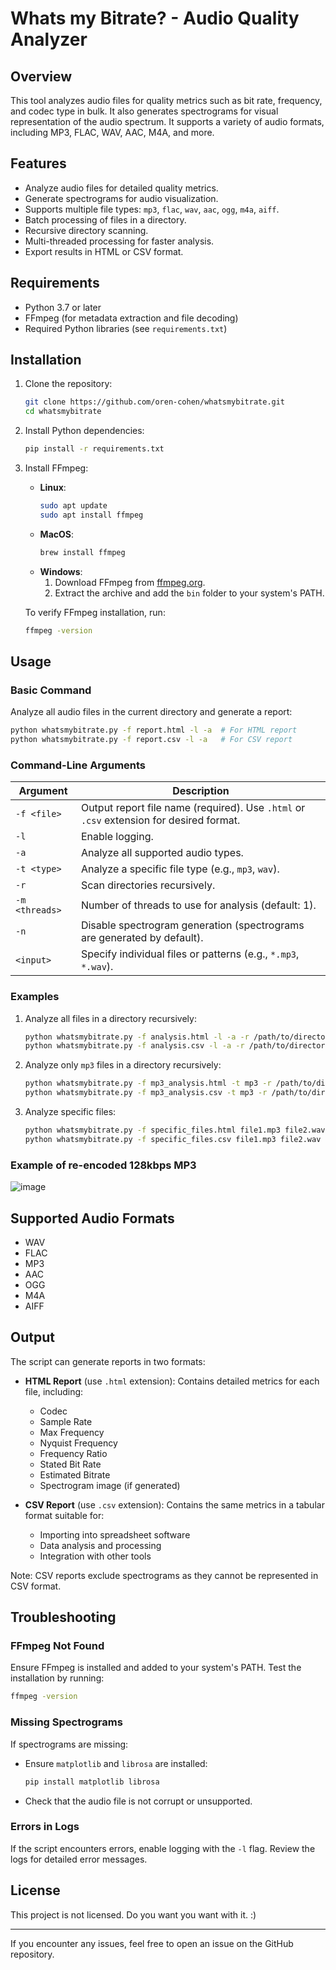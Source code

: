 # Whats my Bitrate? - Audio Quality Analyzer

## Overview
This tool analyzes audio files for quality metrics such as bit rate, frequency, and codec type in bulk. It also generates spectrograms for visual representation of the audio spectrum. It supports a variety of audio formats, including MP3, FLAC, WAV, AAC, M4A, and more.

## Features
- Analyze audio files for detailed quality metrics.
- Generate spectrograms for audio visualization.
- Supports multiple file types: `mp3`, `flac`, `wav`, `aac`, `ogg`, `m4a`, `aiff`.
- Batch processing of files in a directory.
- Recursive directory scanning.
- Multi-threaded processing for faster analysis.
- Export results in HTML or CSV format.

## Requirements
- Python 3.7 or later
- FFmpeg (for metadata extraction and file decoding)
- Required Python libraries (see `requirements.txt`)

## Installation

1. Clone the repository:
   ```bash
   git clone https://github.com/oren-cohen/whatsmybitrate.git
   cd whatsmybitrate
   ```

2. Install Python dependencies:
   ```bash
   pip install -r requirements.txt
   ```

3. Install FFmpeg:
   - **Linux**:
     ```bash
     sudo apt update
     sudo apt install ffmpeg
     ```
   - **MacOS**:
     ```bash
     brew install ffmpeg
     ```
   - **Windows**:
     1. Download FFmpeg from [ffmpeg.org](https://ffmpeg.org/download.html).
     2. Extract the archive and add the `bin` folder to your system's PATH.

   To verify FFmpeg installation, run:
   ```bash
   ffmpeg -version
   ```

## Usage
### Basic Command
Analyze all audio files in the current directory and generate a report:
```bash
python whatsmybitrate.py -f report.html -l -a  # For HTML report
python whatsmybitrate.py -f report.csv -l -a   # For CSV report
```

### Command-Line Arguments
| Argument           | Description                                                                             |
| ------------------ | --------------------------------------------------------------------------------------- |
| `-f <file>`        | Output report file name (required). Use `.html` or `.csv` extension for desired format. |
| `-l`               | Enable logging.                                                                         |
| `-a`               | Analyze all supported audio types.                                                      |
| `-t <type>`        | Analyze a specific file type (e.g., `mp3`, `wav`).                                      |
| `-r`               | Scan directories recursively.                                                           |
| `-m <threads>`     | Number of threads to use for analysis (default: 1).                                     |
| `-n`               | Disable spectrogram generation (spectrograms are generated by default).                 |
| `<input>`          | Specify individual files or patterns (e.g., `*.mp3`, `*.wav`).                          |

### Examples
1. Analyze all files in a directory recursively:
   ```bash
   python whatsmybitrate.py -f analysis.html -l -a -r /path/to/directory  # HTML report
   python whatsmybitrate.py -f analysis.csv -l -a -r /path/to/directory   # CSV report
   ```

2. Analyze only `mp3` files in a directory recursively:
   ```bash
   python whatsmybitrate.py -f mp3_analysis.html -t mp3 -r /path/to/directory  # HTML report
   python whatsmybitrate.py -f mp3_analysis.csv -t mp3 -r /path/to/directory   # CSV report
   ```

3. Analyze specific files:
   ```bash
   python whatsmybitrate.py -f specific_files.html file1.mp3 file2.wav  # HTML report
   python whatsmybitrate.py -f specific_files.csv file1.mp3 file2.wav   # CSV report
   ```
### Example of re-encoded 128kbps MP3
![image](https://github.com/user-attachments/assets/1c6e089a-b934-41f3-84fb-e07855121b54)

## Supported Audio Formats
- WAV
- FLAC
- MP3
- AAC
- OGG
- M4A
- AIFF

## Output
The script can generate reports in two formats:

- **HTML Report** (use `.html` extension): Contains detailed metrics for each file, including:
  - Codec
  - Sample Rate
  - Max Frequency
  - Nyquist Frequency
  - Frequency Ratio
  - Stated Bit Rate
  - Estimated Bitrate
  - Spectrogram image (if generated)

- **CSV Report** (use `.csv` extension): Contains the same metrics in a tabular format suitable for:
  - Importing into spreadsheet software
  - Data analysis and processing
  - Integration with other tools
  
Note: CSV reports exclude spectrograms as they cannot be represented in CSV format.

## Troubleshooting
### FFmpeg Not Found
Ensure FFmpeg is installed and added to your system's PATH. Test the installation by running:
```bash
ffmpeg -version
```

### Missing Spectrograms
If spectrograms are missing:
- Ensure `matplotlib` and `librosa` are installed:
  ```bash
  pip install matplotlib librosa
  ```
- Check that the audio file is not corrupt or unsupported.

### Errors in Logs
If the script encounters errors, enable logging with the `-l` flag. Review the logs for detailed error messages.


## License
This project is not licensed. Do you want you want with it. :)

---

If you encounter any issues, feel free to open an issue on the GitHub repository.
